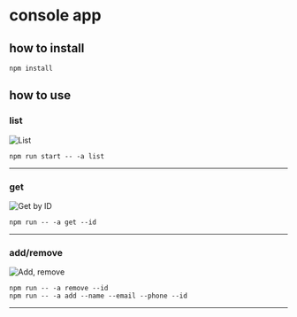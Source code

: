 # console app

## how to install

```shell
npm install
```

## how to use

### list

![List](https://i.imgur.com/OsT6tpB.png)

```shell
npm run start -- -a list
```

---

### get

![Get by ID](https://i.imgur.com/qYA2WEi.png)

```shell
npm run -- -a get --id
```

---

### add/remove

![Add, remove](https://i.imgur.com/sCm2c3w.png)

```shell
npm run -- -a remove --id
npm run -- -a add --name --email --phone --id
```

---
